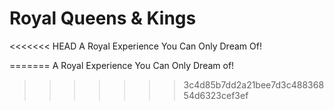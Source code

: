 # Royal Queens & Kings
<<<<<<< HEAD
A Royal Experience You Can Only Dream Of!

=======
A Royal Experience You Can Only Dream of!
>>>>>>> 3c4d85b7dd2a21bee7d3c48836854d6323cef3ef
